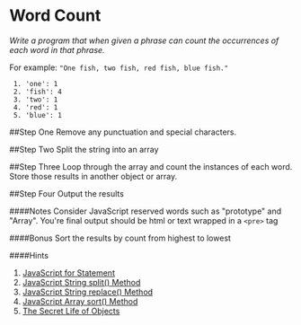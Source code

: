 # Word Count
*Write a program that when given a phrase can count the occurrences of each word in that phrase.*

For example: `"One fish, two fish, red fish, blue fish."`
```
 1. 'one': 1
 2. 'fish': 4
 3. 'two': 1
 4. 'red': 1
 5. 'blue': 1
```
##Step One
Remove any punctuation and special characters.

##Step Two
Split the string into an array

##Step Three
Loop through the array and count the instances of each word. Store those results in another object or array.

##Step Four
Output the results

####Notes
Consider JavaScript reserved words such as "prototype" and "Array".
You're final output should be html or text wrapped in a `<pre>` tag

####Bonus
Sort the results by count from highest to lowest

####Hints
 1. [JavaScript for Statement](http://www.w3schools.com/jsref/jsref_for.asp)
 2. [JavaScript String split&#40;&#41; Method](http://www.w3schools.com/jsref/jsref_split.asp)
 2. [JavaScript String replace&#40;&#41; Method](http://www.w3schools.com/jsref/jsref_replace.asp)
 2. [JavaScript Array sort&#40;&#41; Method](http://www.w3schools.com/jsref/jsref_sort.asp)
 3. [The Secret Life of Objects](http://eloquentjavascript.net/06_object.html#h_1vS5Ik5kV5)

